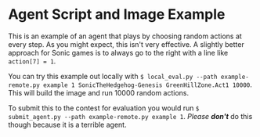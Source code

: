 # Agent Script and Image Example #
This is an example of an agent that plays by choosing random actions
at every step. As you might expect, this isn't very effective. A
slightly better approach for Sonic games is to always go to the right
with a line like `action[7] = 1`.

You can try this example out locally with
`$ local_eval.py --path example-remote.py example 1 SonicTheHedgehog-Genesis GreenHillZone.Act1 10000`.
This will build the image and run 10000 random actions.

To submit this to the contest for evaluation you would run
`$ submit_agent.py --path example-remote.py example 1`. _Please **don't**_ do
this though because it is a terrible agent.
